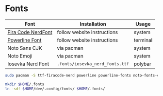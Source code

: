 # Fonts

| Font                                      | Installation                    | Usage    |
| ----------------------------------------- | ------------------------------- | -------- |
| [Fira Code NerdFont][fonts.firacode.nerd] | follow website instructions     | system   |
| [Powerline Font][fonts.powerline]         | follow website instructions     | terminal |
| Noto Sans CJK                             | via pacman                      | system   |
| Noto Emoji                                | via pacman                      | system   |
| Iosevka Nerd Font                         | `.fonts/iosevka_nerd_fonts.ttf` | polybar  |

```bash
sudo pacman -S ttf-firacode-nerd powerline powerline-fonts noto-fonts-cjk noto-fonts-emoj
```

```bash
mkdir $HOME/.fonts
ln -sdf $HOME/dev/.config/fonts/ $HOME/.fonts/
```

[fonts.firacode.nerd]: https://github.com/ryanoasis/nerd-fonts/tree/master/patched-fonts/FiraCode
[fonts.powerline]: https://github.com/powerline/fonts

